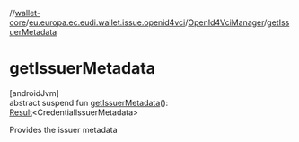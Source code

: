 //[wallet-core](../../../index.md)/[eu.europa.ec.eudi.wallet.issue.openid4vci](../index.md)/[OpenId4VciManager](index.md)/[getIssuerMetadata](get-issuer-metadata.md)

# getIssuerMetadata

[androidJvm]\
abstract suspend fun [getIssuerMetadata](get-issuer-metadata.md)(): [Result](https://kotlinlang.org/api/latest/jvm/stdlib/kotlin-stdlib/kotlin/-result/index.html)&lt;CredentialIssuerMetadata&gt;

Provides the issuer metadata
